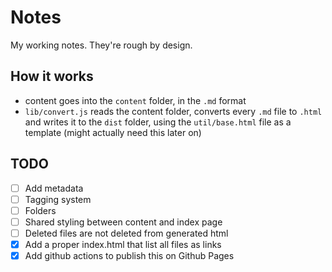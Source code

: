 # Notes

My working notes. They're rough by design.

## How it works

- content goes into the `content` folder, in the `.md` format
- `lib/convert.js` reads the content folder, converts every `.md` file to `.html` and writes it to the `dist` folder, using the `util/base.html` file as a template (might actually need this later on)

## TODO

- [ ] Add metadata
- [ ] Tagging system
- [ ] Folders
- [ ] Shared styling between content and index page
- [ ] Deleted files are not deleted from generated html
- [x] Add a proper index.html that list all files as links
- [x] Add github actions to publish this on Github Pages
